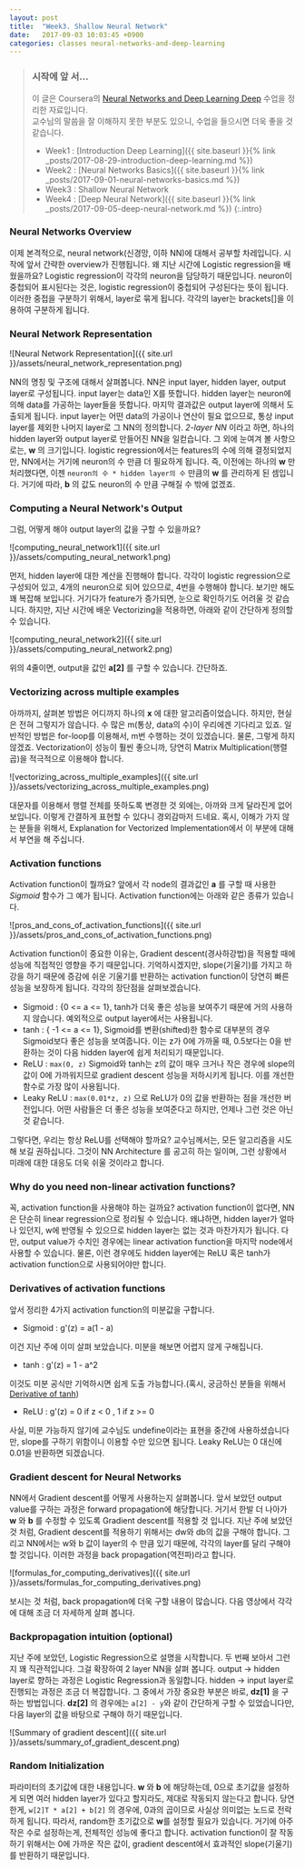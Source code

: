 ```yaml
---
layout: post
title:  "Week3. Shallow Neural Network"
date:   2017-09-03 10:03:45 +0900
categories: classes neural-networks-and-deep-learning
---
```


> ### 시작에 앞 서...
> 이 글은 Coursera의 [Neural Networks and Deep Learning Deep](https://www.coursera.org/learn/neural-networks-deep-learning) 수업을 정리한 자료입니다.<br/>
> 교수님의 말씀을 잘 이해하지 못한 부분도 있으니, 수업을 들으시면 더욱 좋을 것 같습니다.
>
> - Week1 : [Introduction Deep Learning]({{ site.baseurl }}{% link _posts/2017-08-29-introduction-deep-learning.md %})
> - Week2 : [Neural Networks Basics]({{ site.baseurl }}{% link _posts/2017-09-01-neural-networks-basics.md %})
> - Week3 : Shallow Neural Network
> - Week4 : [Deep Neural Network]({{ site.baseurl }}{% link _posts/2017-09-05-deep-neural-network.md %})
{:.intro}

### Neural Networks Overview

이제 본격적으로, neural network(신경망, 이하 NN)에 대해서 공부할 차레입니다. 시작에 앞서 간략한 overview가 진행됩니다. 왜 지난 시간에 Logistic regression을 배웠을까요? Logistic regression이 각각의 neuron을 담당하기 때문입니다. neuron이 중첩되어 표시된다는 것은, logistic regression이 중첩되어 구성된다는 뜻이 됩니다. 이러한 중접을 구분하기 위해서, layer로 묶게 됩니다. 각각의 layer는 brackets[]을 이용하여 구분하게 됩니다.

### Neural Network Representation

![Neural Network Representation]({{ site.url }}/assets/neural_network_representation.png)

NN의 명칭 및 구조에 대해서 살펴봅니다. NN은 input layer, hidden layer, output layer로 구성됩니다. input layer는 data인 X를 뜻합니다. hidden layer는 neuron에 의해 data를 가공하는 layer들을 뜻합니다. 마지막 결과값은 output layer에 의해서 도출되게 됩니다. input layer는 어떤 data의 가공이나 연산이 필요 없으므로, 통상 input layer를 제외한 나머지 layer로 그 NN의 정의합니다. *2-layer NN* 이라고 하면, 하나의 hidden layer와 output layer로 만들어진 NN을 일컫습니다.
그 외에 눈여겨 볼 사항으로는, **w** 의 크기입니다. logistic regression에서는 features의 수에 의해 결정되었지만, NN에서는 거기에 neuron의 수 만큼 더 필요하게 됩니다. 즉, 이전에는 하나의 **w** 만 처리했다면, 이젠 `neuron의 수 * hidden layer의 수` 만큼의 **w** 를 관리하게 된 셈입니다. 거기에 따라, **b** 의 값도 neuron의 수 만큼 구해질 수 밖에 없겠죠.

### Computing a Neural Network's Output

그럼, 어떻게 해야 output layer의 값을 구할 수 있을까요?

![computing_neural_network1]({{ site.url }}/assets/computing_neural_network1.png)

먼저, hidden layer에 대한 계산을 진행해야 합니다. 각각이 logistic regression으로 구성되어 있고, 4개의 neuron으로 되어 있으므로, 4번을 수행해야 합니다. 보기만 해도 꽤 복잡해 보입니다. 거기다가 feature가 증가되면, 눈으로 확인하기도 어려울 것 같습니다. 하지만, 지난 시간에 배운 Vectorizing을 적용하면, 아래와 같이 간단하게 정의할 수 있습니다.

![computing_neural_network2]({{ site.url }}/assets/computing_neural_network2.png)

위의 4줄이면, output을 값인 **a[2]** 를 구할 수 있습니다. 간단하죠.

### Vectorizing across multiple examples

아까까지, 살펴본 방법은 어디까지 하나의 **x** 에 대한 알고리즘이었습니다. 하지만, 현실은 전혀 그렇지가 않습니다. 수 많은 m(통상, data의 수)이 우리에겐 기다리고 있죠. 일반적인 방법은 for-loop를 이용해서, m번 수행하는 것이 있겠습니다. 물론, 그렇게 하지 않겠죠. Vectorization이 성능이 훨씬 좋으니까, 당연히 Matrix Multiplication(행렬곱)을 적극적으로 이용해야 합니다.

![vectorizing_across_multiple_examples]({{ site.url }}/assets/vectorizing_across_multiple_examples.png)

대문자를 이용해서 행렬 전체를 뜻하도록 변경한 것 외에는, 아까와 크게 달라진게 없어 보입니다. 이렇게 간결하게 표현할 수 있다니 경외감마저 드네요. 혹시, 이해가 가지 않는 분들을 위해서, Explanation for Vectorized Implementation에서 이 부분에 대해서 부연을 해 주십니다.

### Activation functions

Activation function이 뭘까요? 앞에서 각 node의 결과값인 **a** 를 구할 때 사용한 *Sigmoid* 함수가 그 예가 됩니다. Activation function에는 아래와 같은 종류가 있습니다.

![pros_and_cons_of_activation_functions]({{ site.url }}/assets/pros_and_cons_of_activation_functions.png)

Activation function이 중요한 이유는, Gradient descent(경사하강법)을 적용할 때에 성능에 직접적인 영향을 주기 때문입니다. 기억하시겠지만, slope(기울기)를 가지고 하강을 하기 때문에 증감에 쉬운 기울기를 반환하는 activation function이 당연히 빠른 성능을 보장하게 됩니다. 각각의 장단점을 살펴보겠습니다.

- Sigmoid : {0 <= a <= 1}, tanh가 더욱 좋은 성능을 보여주기 때문에 거의 사용하지 않습니다. 예외적으로 output layer에서는 사용됩니다.
- tanh : { -1 <= a <= 1}, Sigmoid를 변환(shifted)한 함수로 대부분의 경우 Sigmoid보다 좋은 성능을 보여줍니다. 이는 z가 0에 가까울 때, 0.5보다는 0을 반환하는 것이 다음 hidden layer에 쉽게 처리되기 때문입니다.
- ReLU : `max(0, z)` Sigmoid와 tanh는 z의 값이 매우 크거나 작은 경우에 slope의 값이 0에 가까워지므로 gradient descent 성능을 저하시키게 됩니다. 이를 개선한 함수로 가장 많이 사용됩니다.
- Leaky ReLU : `max(0.01*z, z)` 으로 ReLU가 0의 값을 반환하는 점을 개선한 버전입니다. 어떤 사람들은 더 좋은 성능을 보여준다고 하지만, 언제나 그런 것은 아닌 것 같습니다.

그렇다면, 우리는 항상 ReLU를 선택해야 할까요? 교수님께서는, 모든 알고리즘을 시도해 보길 권하십니다. 그것이 NN Architecture 를 공고히 하는 일이며, 그런 상황에서 미래에 대한 대응도 더욱 쉬울 것이라고 합니다.

### Why do you need non-linear activation functions?

꼭, activation function을 사용해야 하는 걸까요? activation function이 없다면, NN은 단순히 linear regression으로 정리될 수 있습니다. 왜냐하면, hidden layer가 얼마나 있던지, w에 반영될 수 있으므로 hidden layer는 없는 것과 마찬가지가 됩니다. 다만, output value가 수치인 경우에는 linear activation function을 마지막 node에서 사용할 수 있습니다. 물론, 이런 경우에도 hidden layer에는 ReLU 혹은 tanh가 activation function으로 사용되어야만 합니다.

### Derivatives of activation functions

앞서 정리한 4가지 activation function의 미분값을 구합니다.

- Sigmoid : g'(z) = a(1 - a)

이건 지난 주에 이미 살펴 보았습니다. 미분을 해보면 어렵지 않게 구해집니다.

- tanh : g'(z) = 1 - a^2

이것도 미분 공식만 기억하시면 쉽게 도출 가능합니다.(혹시, 궁금하신 분들을 위해서 [Derivative of tanh](http://ronny.rest/blog/post_2017_08_16_tanh/))

- ReLU : g'(z) = 0 if z < 0 , 1 if z >= 0

사실, 미분 가능하지 않기에 교수님도 undefine이라는 표현을 중간에 사용하셨습니다만, slope를 구하기 위함이니 이용할 수만 있으면 됩니다. Leaky ReLU는 0 대신에 0.01을 반환하면 되겠습니다.

### Gradient descent for Neural Networks

NN에서 Gradient descent를 어떻게 사용하는지 살펴봅니다. 앞서 보았던 output value를 구하는 과정은 forward propagation에 해당합니다. 거기서 한발 더 나아가 **w** 와 **b** 를 수정할 수 있도록 Gradient descent를 적용할 것 입니다. 지난 주에 보았던 것 처럼, Gradient descent를 적용하기 위해서는 dw와 db의 값을 구해야 합니다. 그리고 NN에서는 w와 b 값이 layer의 수 만큼 있기 때문에, 각각의 layer를 달리 구해야 할 것입니다. 이러한 과정을 back propagation(역전파)라고 합니다.

![formulas_for_computing_derivatives]({{ site.url }}/assets/formulas_for_computing_derivatives.png)

보시는 것 처럼, back propagation에 더욱 구할 내용이 많습니다. 다음 영상에서 각각에 대해 조금 더 자세하게 살펴 봅니다.

### Backpropagation intuition (optional)

지난 주에 보았던, Logistic Regression으로 설명을 시작합니다. 두 번째 보아서 그런지 꽤 직관적입니다. 그걸 확장하여 2 layer NN을 살펴 봅니다. output -> hidden layer로 향하는 과정은 Logistic Regression과 동일합니다. hidden -> input layer로 진행되는 과정은 조금 더 복잡합니다. 그 중에서 가장 중요한 부분은 바로, **dz[1]** 을 구하는 방법입니다. **dz[2]** 의 경우에는 `a[2] - y`와 같이 간단하게 구할 수 있었습니다만, 다음 layer의 값을 바탕으로 구해야 하기 때문입니다.

![Summary of gradient descent]({{ site.url }}/assets/summary_of_gradient_descent.png)

### Random Initialization

파라미터의 초기값에 대한 내용입니다. **w** 와 **b** 에 해당하는데, 0으로 초기값을 설정하게 되면 여러 hidden layer가 있다고 할지라도, 제대로 작동되지 않는다고 합니다. 당연한게, `w[2]T * a[2] + b[2]` 의 경우에, 0과의 곱이므로 사실상 의미없는 노드로 전락하게 됩니다. 따라서, random한 초기값으로 **w**를 설정할 필요가 있습니다. 거기에 아주 작은 수로 설정하는게, 전체적인 성능에 좋다고 합니다. activation function이 잘 작동하기 위해서는 0에 가까운 작은 값이, gradient descent에서 효과적인 slope(기울기)를 반환하기 때문입니다.
